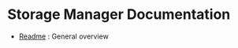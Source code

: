   Storage Manager Documentation
================================

  * [Readme](Readme) : General overview
